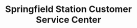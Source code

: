 ---
title: "Springfield Station Customer Service Center"
url: /springfield/springfield-station-customer-service-center/
shop: ticket
---